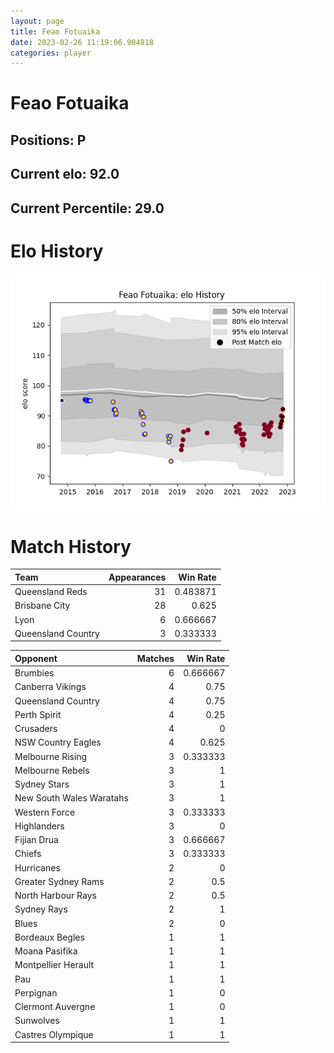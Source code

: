 ```yaml
---  
layout: page  
title: Feao Fotuaika  
date: 2023-02-26 11:19:06.904818  
categories: player  
---
```

# Feao Fotuaika

## Positions: P

## Current elo: 92.0

## Current Percentile: 29.0

# Elo History


![elo history](history_FeaoFotuaika.png)
# Match History


| Team               |   Appearances |   Win Rate |
|:-------------------|--------------:|-----------:|
| Queensland Reds    |            31 |   0.483871 |
| Brisbane City      |            28 |   0.625    |
| Lyon               |             6 |   0.666667 |
| Queensland Country |             3 |   0.333333 |

| Opponent                 |   Matches |   Win Rate |
|:-------------------------|----------:|-----------:|
| Brumbies                 |         6 |   0.666667 |
| Canberra Vikings         |         4 |   0.75     |
| Queensland Country       |         4 |   0.75     |
| Perth Spirit             |         4 |   0.25     |
| Crusaders                |         4 |   0        |
| NSW Country Eagles       |         4 |   0.625    |
| Melbourne Rising         |         3 |   0.333333 |
| Melbourne Rebels         |         3 |   1        |
| Sydney Stars             |         3 |   1        |
| New South Wales Waratahs |         3 |   1        |
| Western Force            |         3 |   0.333333 |
| Highlanders              |         3 |   0        |
| Fijian Drua              |         3 |   0.666667 |
| Chiefs                   |         3 |   0.333333 |
| Hurricanes               |         2 |   0        |
| Greater Sydney Rams      |         2 |   0.5      |
| North Harbour Rays       |         2 |   0.5      |
| Sydney Rays              |         2 |   1        |
| Blues                    |         2 |   0        |
| Bordeaux Begles          |         1 |   1        |
| Moana Pasifika           |         1 |   1        |
| Montpellier Herault      |         1 |   1        |
| Pau                      |         1 |   1        |
| Perpignan                |         1 |   0        |
| Clermont Auvergne        |         1 |   0        |
| Sunwolves                |         1 |   1        |
| Castres Olympique        |         1 |   1        |